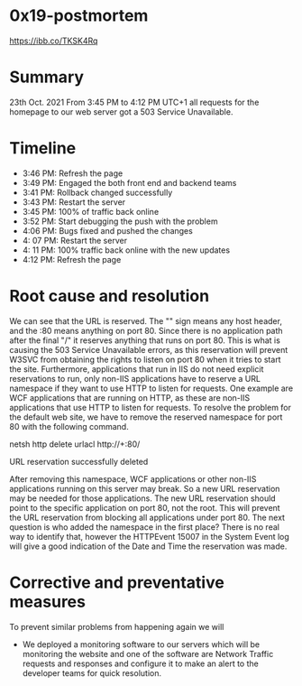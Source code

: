 # 0x19-postmortem

https://ibb.co/TKSK4Rq

# Summary
23th Oct. 2021 From 3:45 PM to 4:12 PM UTC+1 all requests for the homepage to our web server got a 503 Service Unavailable.
# Timeline
- 3:46 PM: Refresh the page
- 3:49 PM: Engaged the both front end and backend teams
- 3:41 PM: Rollback changed successfully
- 3:43 PM: Restart the server
- 3:45 PM: 100% of traffic back online
- 3:52 PM: Start debugging the push with the problem
- 4:06 PM: Bugs fixed and pushed the changes
- 4: 07 PM: Restart the server
- 4: 11 PM: 100% traffic back online with the new updates
- 4:12 PM: Refresh the page
# Root cause and resolution

We can see that the URL is reserved. The "" sign means any host header, and the :80 means anything on port 80. Since there is no application path after the final "/" it reserves anything that runs on port 80. This is what is causing the 503 Service Unavailable errors, as this reservation will prevent W3SVC from obtaining the rights to listen on port 80 when it tries to start the site. Furthermore, applications that run in IIS do not need explicit reservations to run, only non-IIS applications have to reserve a URL namespace if they want to use HTTP to listen for requests.  One example are WCF applications that are running on HTTP, as these are non-IIS applications that use HTTP to listen for requests.   To resolve the problem for the default web site, we have to remove the reserved namespace for port 80 with the following command.

netsh http delete urlacl http://+:80/

URL reservation successfully deleted


After removing this namespace, WCF applications or other non-IIS applications running on this server may break.  So a new URL reservation may be needed for those applications.  The new URL reservation should point to the specific application on port 80, not the root.  This will prevent the URL reservation from blocking all applications under port 80.  The next question is who added the namespace in the first place?  There is no real way to identify that, however the HTTPEvent 15007 in the System Event log will give a good indication of the Date and Time the reservation was made.

# Corrective and preventative measures
To prevent similar problems from happening again we will 
- We deployed a monitoring software to our servers which will be monitoring the website and one of the software are Network Traffic requests and responses and configure it to make an alert to the developer teams for quick resolution.
